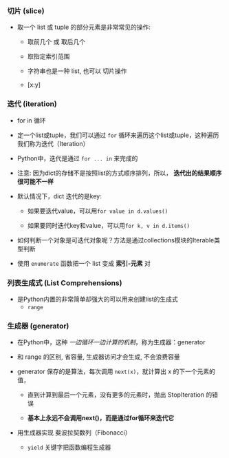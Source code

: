 ### 切片 (slice)
* 取一个 list 或 tuple 的部分元素是非常常见的操作:
    * 取前几个 或 取后几个

    * 取指定索引范围

    * 字符串也是一种 list, 也可以 切片操作

    * [x:y]


### 迭代 (iteration)
* for in 循环

* 定一个list或tuple，我们可以通过 `for` 循环来遍历这个list或tuple，这种遍历我们称为迭代（Iteration）

* Python中，迭代是通过 `for ... in` 来完成的

* 注意: 因为dict的存储不是按照list的方式顺序排列，所以， **迭代出的结果顺序很可能不一样**

* 默认情况下，dict 迭代的是key:
    * 如果要迭代value，可以用`for value in d.values()`

    * 如果要同时迭代key和value，可以用`for k, v in d.items()`

* 如何判断一个对象是可迭代对象呢？方法是通过collections模块的Iterable类型判断

* 使用 `enumerate` 函数把一个 list 变成 **索引-元素** 对


### 列表生成式 (List Comprehensions)
* 是Python内置的非常简单却强大的可以用来创建list的生成式
    * `range`


### 生成器 (generator)
* 在Python中，这种 *一边循环一边计算的机制*，称为生成器：generator

* 和 range 的区别, 省容量, 生成器访问才会生成, 不会浪费容量

* generator 保存的是算法，每次调用 `next(x)`，就计算出 x 的下一个元素的值，
    * 直到计算到最后一个元素，没有更多的元素时，抛出 StopIteration 的错误

    * **基本上永远不会调用next()，而是通过for循环来迭代它**

* 用生成器实现  斐波拉契数列（Fibonacci）
    * `yield` 关键字把函数编程生成器
